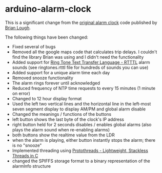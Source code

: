 # arduino-alarm-clock

This is a significant change from the [original alarm clock](https://github.com/witnessmenow/arduino-alarm-clock) code published by [Brian Lough](http://blough.ie/bac/).

The following things have been changed:

* Fixed several of bugs
* Removed all the google maps code that calculates trip delays. I couldn't find the library Brian was using and I didn't need the functionality
* Added support for [Ring Tone Text Transfer Language - RTTTL](https://en.wikipedia.org/wiki/Ring_Tone_Transfer_Language) alarm sounds (see ringtones.rtttl file for hundreds of sounds you can use)
* Added support for a unique alarm time each day
* Removed snooze functionality
* The alarm rings forever until acknowledged
* Reduced frequency of NTP time requests to every 15 minutes (1 minute on error)
* Changed to 12 hour display format
* Used the left two vertical lines and the horizontal line in the left-most seven segment display to display AM/PM and global alarm disable
* Changed the meanings / functions of the buttons
 * left button shows the last byte of the clock's IP address
 * right button held for 2 seconds disables / enables global alarms (also plays the alarm sound when re-enabling alarms)
 * both buttons show the realtime value from the LDR
 * when the alarm is playing, either button instantly stops the alarm; there is no "snooze"
* Implemented threading using [Protothreads - Lightweight, Stackless Threads in C](http://dunkels.com/adam/pt/)
* changed the SPIFFS storage format to a binary representation of the alarmInfo structure
